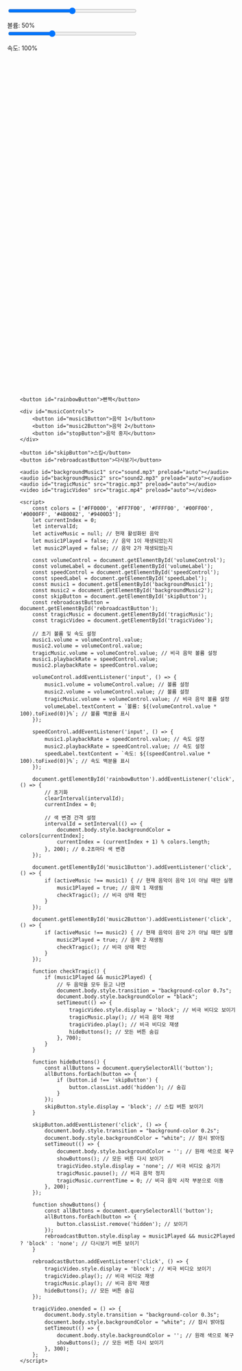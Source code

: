<!DOCTYPE html>
<html lang="ko">
<head>
    <meta charset="UTF-8">
    <meta name="viewport" content="width=device-width, initial-scale=1.0">
    <title>무지개 빤짝</title>
    <style>
        body {
            display: flex;
            justify-content: center;
            align-items: center;
            height: 100vh;
            margin: 0;
            position: relative; /* 절대 위치를 위한 상대 위치 설정 */
            transition: background-color 0.2s; /* 색 변경 시 애니메이션 효과 */
        }
        button {
            padding: 10px 20px;
            font-size: 16px;
            cursor: pointer;
            margin-bottom: 20px; /* 버튼과 슬라이더 간격 */
        }
        #controls {
            position: absolute; /* 절대 위치 설정 */
            top: 20px; /* 위쪽에서 20px */
            left: 20px; /* 왼쪽에서 20px */
            display: flex; /* 가로로 배치 */
            flex-direction: column; /* 세로로 정렬 */
        }
        #musicControls {
            position: absolute; /* 절대 위치 설정 */
            top: 20px; /* 위쪽에서 20px */
            right: 20px; /* 오른쪽에서 20px */
            display: flex; /* 가로로 배치 */
            flex-direction: column; /* 세로로 정렬 */
        }
        #skipButton {
            display: none; /* 처음에는 숨김 */
            position: absolute; /* 절대 위치 설정 */
            top: 20px; /* 위쪽에서 20px */
            left: 20px; /* 왼쪽에서 20px */
        }
        #rebroadcastButton {
            display: none; /* 처음에는 숨김 */
            position: absolute; /* 절대 위치 설정 */
            bottom: 20px; /* 아래쪽에서 20px */
            right: 20px; /* 오른쪽에서 20px */
        }
        input[type="range"] {
            width: 300px; /* 슬라이더 폭 조정 */
            margin-bottom: 10px; /* 슬라이더 간격 */
        }
        #volumeLabel, #speedLabel {
            margin-top: 5px; /* 레이블과 슬라이더 간격 */
        }
        .hidden {
            display: none; /* 숨김 클래스 */
        }
        video {
            display: none; /* 처음에는 비디오 숨김 */
        }
    </style>
</head>
<body>
    <div id="controls">
        <input type="range" id="volumeControl" min="0" max="1" step="0.01" value="0.5">
        <div id="volumeLabel">볼륨: 50%</div>
        <input type="range" id="speedControl" min="0.5" max="2" step="0.1" value="1">
        <div id="speedLabel">속도: 100%</div>
    </div>

    <button id="rainbowButton">빤짝</button>

    <div id="musicControls">
        <button id="music1Button">음악 1</button>
        <button id="music2Button">음악 2</button>
        <button id="stopButton">음악 중지</button>
    </div>

    <button id="skipButton">스킵</button>
    <button id="rebroadcastButton">다시보기</button>

    <audio id="backgroundMusic1" src="sound.mp3" preload="auto"></audio>
    <audio id="backgroundMusic2" src="sound2.mp3" preload="auto"></audio>
    <audio id="tragicMusic" src="tragic.mp3" preload="auto"></audio>
    <video id="tragicVideo" src="tragic.mp4" preload="auto"></video>

    <script>
        const colors = ['#FF0000', '#FF7F00', '#FFFF00', '#00FF00', '#0000FF', '#4B0082', '#9400D3'];
        let currentIndex = 0;
        let intervalId;
        let activeMusic = null; // 현재 활성화된 음악
        let music1Played = false; // 음악 1이 재생되었는지
        let music2Played = false; // 음악 2가 재생되었는지

        const volumeControl = document.getElementById('volumeControl');
        const volumeLabel = document.getElementById('volumeLabel');
        const speedControl = document.getElementById('speedControl');
        const speedLabel = document.getElementById('speedLabel');
        const music1 = document.getElementById('backgroundMusic1');
        const music2 = document.getElementById('backgroundMusic2');
        const skipButton = document.getElementById('skipButton');
        const rebroadcastButton = document.getElementById('rebroadcastButton');
        const tragicMusic = document.getElementById('tragicMusic');
        const tragicVideo = document.getElementById('tragicVideo');

        // 초기 볼륨 및 속도 설정
        music1.volume = volumeControl.value;
        music2.volume = volumeControl.value;
        tragicMusic.volume = volumeControl.value; // 비극 음악 볼륨 설정
        music1.playbackRate = speedControl.value;
        music2.playbackRate = speedControl.value;

        volumeControl.addEventListener('input', () => {
            music1.volume = volumeControl.value; // 볼륨 설정
            music2.volume = volumeControl.value; // 볼륨 설정
            tragicMusic.volume = volumeControl.value; // 비극 음악 볼륨 설정
            volumeLabel.textContent = `볼륨: ${(volumeControl.value * 100).toFixed(0)}%`; // 볼륨 백분율 표시
        });

        speedControl.addEventListener('input', () => {
            music1.playbackRate = speedControl.value; // 속도 설정
            music2.playbackRate = speedControl.value; // 속도 설정
            speedLabel.textContent = `속도: ${(speedControl.value * 100).toFixed(0)}%`; // 속도 백분율 표시
        });

        document.getElementById('rainbowButton').addEventListener('click', () => {
            // 초기화
            clearInterval(intervalId);
            currentIndex = 0;

            // 색 변경 간격 설정
            intervalId = setInterval(() => {
                document.body.style.backgroundColor = colors[currentIndex];
                currentIndex = (currentIndex + 1) % colors.length;
            }, 200); // 0.2초마다 색 변경
        });

        document.getElementById('music1Button').addEventListener('click', () => {
            if (activeMusic !== music1) { // 현재 음악이 음악 1이 아닐 때만 실행
                music1Played = true; // 음악 1 재생됨
                checkTragic(); // 비극 상태 확인
            }
        });

        document.getElementById('music2Button').addEventListener('click', () => {
            if (activeMusic !== music2) { // 현재 음악이 음악 2가 아닐 때만 실행
                music2Played = true; // 음악 2 재생됨
                checkTragic(); // 비극 상태 확인
            }
        });

        function checkTragic() {
            if (music1Played && music2Played) {
                // 두 음악을 모두 듣고 나면
                document.body.style.transition = "background-color 0.7s";
                document.body.style.backgroundColor = "black";
                setTimeout(() => {
                    tragicVideo.style.display = 'block'; // 비극 비디오 보이기
                    tragicMusic.play(); // 비극 음악 재생
                    tragicVideo.play(); // 비극 비디오 재생
                    hideButtons(); // 모든 버튼 숨김
                }, 700);
            }
        }

        function hideButtons() {
            const allButtons = document.querySelectorAll('button');
            allButtons.forEach(button => {
                if (button.id !== 'skipButton') {
                    button.classList.add('hidden'); // 숨김
                }
            });
            skipButton.style.display = 'block'; // 스킵 버튼 보이기
        }

        skipButton.addEventListener('click', () => {
            document.body.style.transition = "background-color 0.2s";
            document.body.style.backgroundColor = "white"; // 잠시 밝아짐
            setTimeout(() => {
                document.body.style.backgroundColor = ''; // 원래 색으로 복구
                showButtons(); // 모든 버튼 다시 보이기
                tragicVideo.style.display = 'none'; // 비극 비디오 숨기기
                tragicMusic.pause(); // 비극 음악 정지
                tragicMusic.currentTime = 0; // 비극 음악 시작 부분으로 이동
            }, 200);
        });

        function showButtons() {
            const allButtons = document.querySelectorAll('button');
            allButtons.forEach(button => {
                button.classList.remove('hidden'); // 보이기
            });
            rebroadcastButton.style.display = music1Played && music2Played ? 'block' : 'none'; // 다시보기 버튼 보이기
        }

        rebroadcastButton.addEventListener('click', () => {
            tragicVideo.style.display = 'block'; // 비극 비디오 보이기
            tragicVideo.play(); // 비극 비디오 재생
            tragicMusic.play(); // 비극 음악 재생
            hideButtons(); // 모든 버튼 숨김
        });

        tragicVideo.onended = () => {
            document.body.style.transition = "background-color 0.3s";
            document.body.style.backgroundColor = "white"; // 잠시 밝아짐
            setTimeout(() => {
                document.body.style.backgroundColor = ''; // 원래 색으로 복구
                showButtons(); // 모든 버튼 다시 보이기
            }, 300);
        };
    </script>
</body>
</html>
